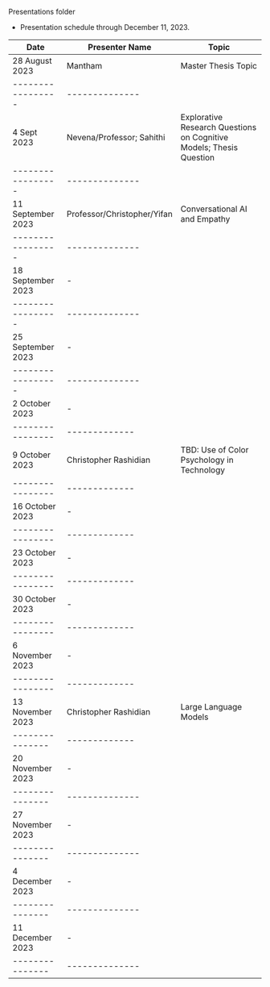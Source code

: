 Presentations folder
* Presentation schedule through December 11, 2023.

Date               | Presenter Name |       Topic        | 
-----------------  | -------------- |  ----------------
28 August 2023     | Mantham        | Master Thesis Topic
-----------------  | -------------- |  
4 Sept 2023        | Nevena/Professor; Sahithi | Explorative Research Questions on Cognitive Models; Thesis Question
-----------------  | -------------- |  
11 September 2023  | Professor/Christopher/Yifan | Conversational AI and Empathy
-----------------  | -------------- |  
18 September 2023  | -              |
-----------------  | -------------- |  
25 September 2023  | -              |
-----------------  | -------------- |  
2 October 2023     | -              |
----------------   | -------------  |
9 October 2023     | Christopher Rashidian | TBD: Use of Color Psychology in Technology
----------------   | -------------  |
16 October 2023    | -              |
----------------   | -------------  |
23 October 2023    | -              |
----------------   | -------------  |
30 October 2023    | -              |
----------------   | -------------  |
6 November 2023    | -              |
----------------   | -------------  | 
13 November 2023   | Christopher Rashidian | Large Language Models
---------------    | -------------  | 
20 November 2023   | -              |
---------------    |--------------  |    
27 November 2023   | -              |
---------------    |--------------  |    
4 December 2023    | -              |
---------------    |--------------  |    
11 December 2023   | -              |
---------------    |--------------  |
